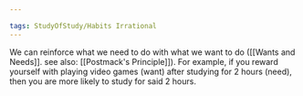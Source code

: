 ```yaml
---

tags: StudyOfStudy/Habits Irrational 
---
```


We can reinforce what we need to do with what we want to do ([[Wants and Needs]]. see also: [[Postmack's Principle]]). For example, if you reward yourself with playing video games (want) after studying for 2 hours (need), then you are more likely to study for said 2 hours.